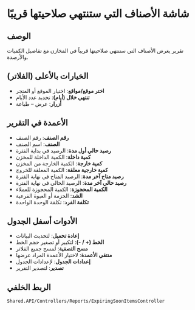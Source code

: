 # شاشة الأصناف التي ستنتهي صلاحيتها قريبًا

## الوصف
تقرير يعرض الأصناف التي ستنتهي صلاحيتها قريباً في المخازن مع تفاصيل الكميات والأرصدة.

## الخيارات بالأعلى (الفلاتر)
- **اختر موقع/مواقع**: اختيار الموقع أو المتجر
- **تنتهي خلال (أيام)**: تحديد عدد الأيام
- **أزرار**: عرض – طباعة

## الأعمدة في التقرير
- **رقم الصنف**: رقم الصنف
- **الصنف**: اسم الصنف
- **رصيد حالي أول مدة**: الرصيد في بداية الفترة
- **كمية داخلة**: الكمية الداخلة للمخزن
- **كمية خارجة**: الكمية الخارجة من المخزن
- **كمية خارجية معلقة**: الكمية المعلقة للخروج
- **رصيد متاح آخر مدة**: الرصيد المتاح في نهاية الفترة
- **رصيد حالي آخر مدة**: الرصيد الحالي في نهاية الفترة
- **الكمية المحجوزة**: الكمية المحجوزة للعملاء
- **الشد**: الحزمة أو العبوة الفرعية
- **تكلفة الفرد**: تكلفة الوحدة الواحدة

## الأدوات أسفل الجدول
- **إعادة تحميل**: لتحديث البيانات
- **الخط (+ / -)**: لتكبير أو تصغير حجم الخط
- **مسح التصفية**: لمسح جميع الفلاتر
- **منتقي الأعمدة**: لاختيار الأعمدة المراد عرضها
- **إعدادات الجدول**: لإعدادات الجدول
- **تصدير**: لتصدير التقرير

## الربط الخلفي
`Shared.API/Controllers/Reports/ExpiringSoonItemsController`
